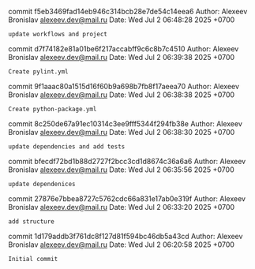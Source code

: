 commit f5eb3469fad14eb946c314bcb28e7de54c14eea6
Author: Alexeev Bronislav <alexeev.dev@mail.ru>
Date:   Wed Jul 2 06:48:28 2025 +0700

    update workflows and project

commit d7f74182e81a01be6f217accabff9c6c8b7c4510
Author: Alexeev Bronislav <alexeev.dev@mail.ru>
Date:   Wed Jul 2 06:39:38 2025 +0700

    Create pylint.yml

commit 9f1aaac80a1515d16f60b9a698b7fb8f17aeea70
Author: Alexeev Bronislav <alexeev.dev@mail.ru>
Date:   Wed Jul 2 06:38:38 2025 +0700

    Create python-package.yml

commit 8c250de67a91ec10314c3ee9fff5344f294fb38e
Author: Alexeev Bronislav <alexeev.dev@mail.ru>
Date:   Wed Jul 2 06:38:30 2025 +0700

    update dependencies and add tests

commit bfecdf72bd1b88d2727f2bcc3cd1d8674c36a6a6
Author: Alexeev Bronislav <alexeev.dev@mail.ru>
Date:   Wed Jul 2 06:35:56 2025 +0700

    update dependenices

commit 27876e7bbea8727c5762cdc66a831e17ab0e319f
Author: Alexeev Bronislav <alexeev.dev@mail.ru>
Date:   Wed Jul 2 06:33:20 2025 +0700

    add structure

commit 1d179addb3f761dc8f127d81f594bc46db5a43cd
Author: Alexeev Bronislav <alexeev.dev@mail.ru>
Date:   Wed Jul 2 06:20:58 2025 +0700

    Initial commit

